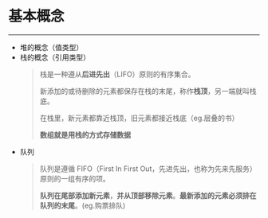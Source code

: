 # 基本概念

---

-   堆的概念（值类型）
-   栈的概念（引用类型）
    > 栈是一种遵从**后进先出**（LIFO）原则的有序集合。
    >
    > 新添加的或待删除的元素都保存在栈的末尾，称作**栈顶**，另一端就叫栈底。
    >
    > 在栈里，新元素都靠近栈顶，旧元素都接近栈底（eg.层叠的书）
    >
    > **数组就是用栈的方式存储数据**
-   队列
    > 队列是遵循 FIFO（First In First Out，先进先出，也称为先来先服务）原则的一组有序的项。
    >
    > **队列在尾部添加新元素**，**并从顶部移除元素**。**最新添加的元素必须排在队列的末尾**。(eg.购票排队)
